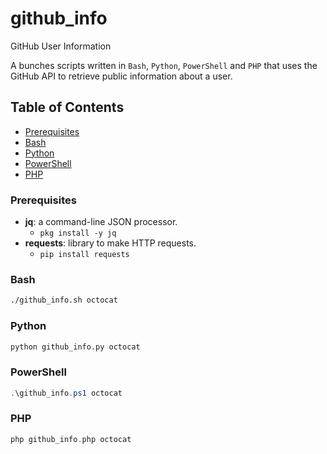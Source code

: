 # github_info
GitHub User Information

A bunches scripts written in `Bash`, `Python`, `PowerShell` and `PHP` that uses the GitHub API to retrieve public information about a user.

## Table of Contents
- [Prerequisites](#prerequisites)
 - [Bash](#bash)
 - [Python](#python)
 - [PowerShell](#powershell)
 - [PHP](#php)

### Prerequisites

- **jq**: a command-line JSON processor.
  - `pkg install -y jq`
- **requests**: library to make HTTP requests.
  - `pip install requests`

### Bash
```bash
./github_info.sh octocat
```

### Python
```python
python github_info.py octocat
```

### PowerShell
```powershell
.\github_info.ps1 octocat
```

### PHP
```php
php github_info.php octocat
```